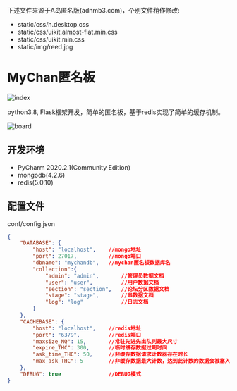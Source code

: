 下述文件来源于A岛匿名版(adnmb3.com)，个别文件稍作修改:

- static/css/h.desktop.css
- static/css/uikit.almost-flat.min.css
- static/css/uikit.min.css
- static/img/reed.jpg

# MyChan匿名板

![index](https://raw.githubusercontent.com/VilTea/GraduateProject/raw/master/Image/index.png)

python3.8, Flask框架开发，简单的匿名板，基于redis实现了简单的缓存机制。

![board](https://raw.githubusercontent.com/VilTea/GraduateProject/raw/master/Image/board.png)

## 开发环境

- PyCharm 2020.2.1(Community Edition)
- mongodb(4.2.6)
- redis(5.0.10)

## 配置文件

conf/config.json

```json
{
	"DATABASE": {
		"host": "localhost",	//mongo地址
		"port": 27017,			//mongo端口
		"dbname": "mychandb",	//mychan匿名板数据库名
		"collection":{
			"admin": "admin",		//管理员数据文档
			"user": "user",			//用户数据文档
			"section": "section",	//论坛分区数据文档
			"stage": "stage",		//串数据文档
			"log": "log"			//日志文档
		}
	},
	"CACHEBASE": {
		"host": "localhost",	//redis地址
		"port": "6379",			//redis端口
		"maxsize_NQ": 15,		//常驻先进先出队列最大尺寸
		"expire_THC": 300,		//临时缓存数据过期时间
		"ask_time_THC": 50,		//非缓存数据请求计数器存在时长
		"max_ask_THC": 5		//非缓存数据最大计数，达到此计数的数据会被塞入临时缓存队列
	},
	"DEBUG": true				//DEBUG模式
}
```

